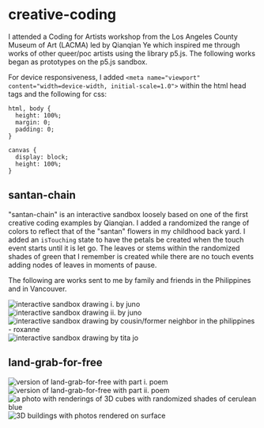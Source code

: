 # creative-coding
I attended a Coding for Artists workshop from the Los Angeles County Museum of Art (LACMA) led by Qianqian Ye which inspired me through works of other queer/poc artists using the library p5.js. The following works began as prototypes on the p5.js sandbox. 

For device responsiveness, I added `<meta name="viewport" content="width=device-width, initial-scale=1.0">` within the html head tags and the following for css:
```
html, body {
  height: 100%;
  margin: 0;
  padding: 0;
}

canvas {
  display: block;
  height: 100%;
}
```


## santan-chain 
"santan-chain" is an interactive sandbox loosely based on one of the first creative coding examples by Qianqian. I added a randomized the range of colors to reflect that of the "santan" flowers in my childhood back yard. I added an `isTouching` state to have the petals be created when the touch event starts until it is let go. The leaves or stems within the randomized shades of green that I remember is created while there are no touch events adding nodes of leaves in moments of pause.

The following are works sent to me by family and friends in the Philippines and in Vancouver.

![interactive sandbox drawing i. by juno](https://github.com/katporks/creative-coding/blob/main/readme-photos/juno-1.jpg?raw=true)
![interactive sandbox drawing ii. by juno](https://github.com/katporks/creative-coding/blob/main/readme-photos/juno-2.jpg?raw=true)
![interactive sandbox drawing by cousin/former neighbor in the philippines - roxanne](https://github.com/katporks/creative-coding/blob/main/readme-photos/roxanne-time-capsule.jpg?raw=true)
![interactive sandbox drawing by tita jo](https://github.com/katporks/creative-coding/blob/main/readme-photos/roxanne-time-capsule.jpg?raw=true)

## land-grab-for-free
![version of land-grab-for-free with part i. poem](https://github.com/katporks/creative-coding/blob/main/readme-photos/IMG_7773.PNG?raw=true)
![version of land-grab-for-free with part ii. poem](https://github.com/katporks/creative-coding/blob/main/readme-photos/IMG_7702.PNG?raw=true)
![a photo with renderings of 3D cubes with randomized shades of cerulean blue](https://github.com/katporks/creative-coding/blob/main/readme-photos/IMG_7703.PNG?raw=true)
![3D buildings with photos rendered on surface](https://github.com/katporks/creative-coding/blob/main/readme-photos/IMG_7705.PNG?raw=true)

